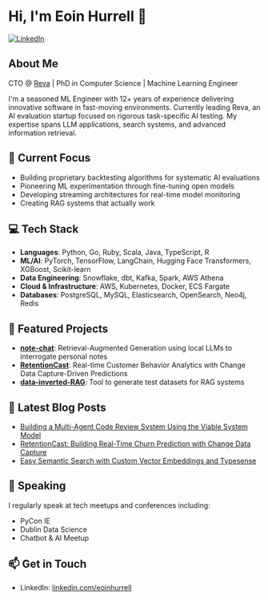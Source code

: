 # Hi, I'm Eoin Hurrell 👋

[![LinkedIn](https://img.shields.io/badge/LinkedIn-eoinhurrell-blue?style=flat-square&logo=linkedin)](https://linkedin.com/in/eoinhurrell)

## About Me
CTO @ [Reva](https://tryreva.com) | PhD in Computer Science | Machine Learning Engineer

I'm a seasoned ML Engineer with 12+ years of experience delivering innovative software in fast-moving environments. Currently leading Reva, an AI evaluation startup focused on rigorous task-specific AI testing. My expertise spans LLM applications, search systems, and advanced information retrieval.

## 🔭 Current Focus
- Building proprietary backtesting algorithms for systematic AI evaluations
- Pioneering ML experimentation through fine-tuning open models
- Developing streaming architectures for real-time model monitoring
- Creating RAG systems that actually work

## 💻 Tech Stack
- **Languages**: Python, Go, Ruby, Scala, Java, TypeScript, R
- **ML/AI**: PyTorch, TensorFlow, LangChain, Hugging Face Transformers, XGBoost, Scikit-learn
- **Data Engineering**: Snowflake, dbt, Kafka, Spark, AWS Athena
- **Cloud & Infrastructure**: AWS, Kubernetes, Docker, ECS Fargate
- **Databases**: PostgreSQL, MySQL, Elasticsearch, OpenSearch, Neo4j, Redis

## 🚀 Featured Projects
- **[note-chat](https://github.com/eoinhurrell/note-chat)**: Retrieval-Augmented Generation using local LLMs to interrogate personal notes
- **[RetentionCast](https://github.com/eoinhurrell/RetentionCast)**: Real-time Customer Behavior Analytics with Change Data Capture-Driven Predictions
- **[data-inverted-RAG](https://github.com/eoinhurrell/data-inverted-RAG)**: Tool to generate test datasets for RAG systems

## 📝 Latest Blog Posts
<!-- BLOGPOSTS:START -->
- [Building a Multi-Agent Code Review System Using the Viable System Model](https://www.eoinhurrell.com/posts/20250306-viable-systems-ai/)
- [RetentionCast: Building Real-Time Churn Prediction with Change Data Capture](https://www.eoinhurrell.com/posts/20250221-retentioncast/)
- [Easy Semantic Search with Custom Vector Embeddings and Typesense](https://www.eoinhurrell.com/posts/20240603-easy-semantic-search-typsesense/)
<!-- BLOGPOSTS:END -->

## 🎤 Speaking
I regularly speak at tech meetups and conferences including:
- PyCon IE
- Dublin Data Science
- Chatbot & AI Meetup

## 📫 Get in Touch
- LinkedIn: [linkedin.com/eoinhurrell](https://linkedin.com/in/eoinhurrell)


<!--
**eoinhurrell/eoinhurrell** is a ✨ _special_ ✨ repository because its `README.md` (this file) appears on your GitHub profile.

## 📚 Projects
Here are some ideas to get you started:

- 🔭 I’m currently working on ...
- 🌱 I’m currently learning ...
- 👯 I’m looking to collaborate on ...
- 🤔 I’m looking for help with ...
- 💬 Ask me about ...
- 📫 How to reach me: ...
- 😄 Pronouns: ...
- ⚡ Fun fact: ...
-->
